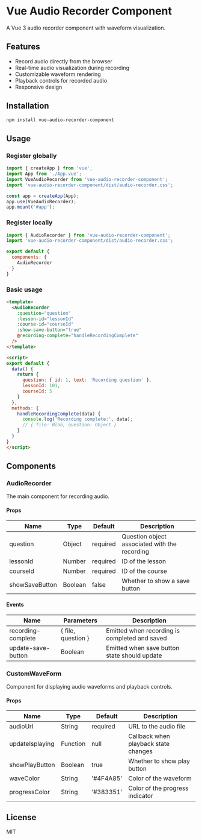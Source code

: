 # Vue Audio Recorder Component

A Vue 3 audio recorder component with waveform visualization.

## Features

- Record audio directly from the browser
- Real-time audio visualization during recording
- Customizable waveform rendering
- Playback controls for recorded audio
- Responsive design

## Installation

```bash
npm install vue-audio-recorder-component
```

## Usage

### Register globally

```javascript
import { createApp } from 'vue';
import App from './App.vue';
import VueAudioRecorder from 'vue-audio-recorder-component';
import 'vue-audio-recorder-component/dist/audio-recorder.css';

const app = createApp(App);
app.use(VueAudioRecorder);
app.mount('#app');
```

### Register locally

```javascript
import { AudioRecorder } from 'vue-audio-recorder-component';
import 'vue-audio-recorder-component/dist/audio-recorder.css';

export default {
  components: {
    AudioRecorder
  }
}
```

### Basic usage

```html
<template>
  <AudioRecorder 
    :question="question"
    :lesson-id="lessonId"
    :course-id="courseId"
    :show-save-button="true"
    @recording-complete="handleRecordingComplete"
  />
</template>

<script>
export default {
  data() {
    return {
      question: { id: 1, text: 'Recording question' },
      lessonId: 101,
      courseId: 5
    }
  },
  methods: {
    handleRecordingComplete(data) {
      console.log('Recording complete:', data);
      // { file: Blob, question: Object }
    }
  }
}
</script>
```

## Components

### AudioRecorder

The main component for recording audio.

#### Props

| Name | Type | Default | Description |
|------|------|---------|-------------|
| question | Object | required | Question object associated with the recording |
| lessonId | Number | required | ID of the lesson |
| courseId | Number | required | ID of the course |
| showSaveButton | Boolean | false | Whether to show a save button |

#### Events

| Name | Parameters | Description |
|------|------------|-------------|
| recording-complete | { file, question } | Emitted when recording is completed and saved |
| update-save-button | Boolean | Emitted when save button state should update |

### CustomWaveForm

Component for displaying audio waveforms and playback controls.

#### Props

| Name | Type | Default | Description |
|------|------|---------|-------------|
| audioUrl | String | required | URL to the audio file |
| updateIsplaying | Function | null | Callback when playback state changes |
| showPlayButton | Boolean | true | Whether to show play button |
| waveColor | String | '#4F4A85' | Color of the waveform |
| progressColor | String | '#383351' | Color of the progress indicator |

## License

MIT